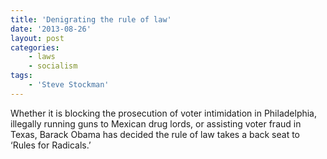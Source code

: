 ```yaml
---
title: 'Denigrating the rule of law'
date: '2013-08-26'
layout: post
categories:
    - laws
    - socialism
tags:
    - 'Steve Stockman'
---
```


Whether it is blocking the prosecution of voter intimidation in Philadelphia, illegally running guns to Mexican drug lords, or assisting voter fraud in Texas, Barack Obama has decided the rule of law takes a back seat to ‘Rules for Radicals.’